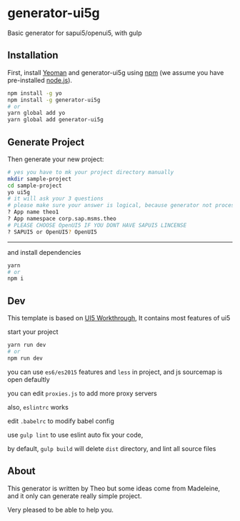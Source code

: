 # generator-ui5g 

Basic generator for sapui5/openui5, with gulp

## Installation

First, install [Yeoman](http://yeoman.io) and generator-ui5g using [npm](https://www.npmjs.com/) (we assume you have pre-installed [node.js](https://nodejs.org/)).

```bash
npm install -g yo
npm install -g generator-ui5g
# or
yarn global add yo
yarn global add generator-ui5g
```

## Generate Project

Then generate your new project:

```bash
# yes you have to mk your project directory manually
mkdir sample-project
cd sample-project
yo ui5g
# it will ask your 3 questions
# please make sure your answer is logical, because generator not process empty or wrong input error
? App name theo1
? App namespace corp.sap.msms.theo
# PLEASE CHOOSE OpenUI5 IF YOU DONT HAVE SAPUI5 LINCENSE
? SAPUI5 or OpenUI5? OpenUI5
```

****

and install dependencies

```bash
yarn
# or
npm i
```

## Dev

This template is based on [UI5 Workthrough](https://sapui5.hana.ondemand.com/test-resources/sap/m/demokit/tutorial/walkthrough/37/webapp/test/mockServer.html?sap-ui-theme=sap_belize), It contains most features of ui5

start your project

```bash
yarn run dev
# or
npm run dev
```

you can use ```es6/es2015``` features and ```less``` in project, and js sourcemap is open defaultly

you can edit ```proxies.js``` to add more proxy servers

also, ```eslintrc``` works

edit ```.babelrc``` to modify babel config

use ```gulp lint``` to use eslint auto fix your code,

by default, ```gulp build``` will delete ```dist``` directory, and lint all source files

## About

This generator is written by Theo but some ideas come from Madeleine, and it only can generate really simple project. 

Very pleased to be able to help you.